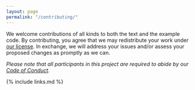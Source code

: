 ```yaml
---
layout: page
permalink: "/contributing/"
---
```

We welcome contributions of all kinds
to both the text and the example code.
By contributing,
you agree that we may redistribute your work under [our license](../license/).
In exchange,
we will address your issues and/or assess your proposed changes
as promptly as we can.

*Please note that all participants in this project
are required to abide by our [Code of Conduct](../conduct/).*

{% include links.md %}
